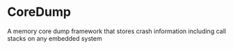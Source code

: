 # CoreDump
A memory core dump framework that stores crash information including call stacks on any embedded system
